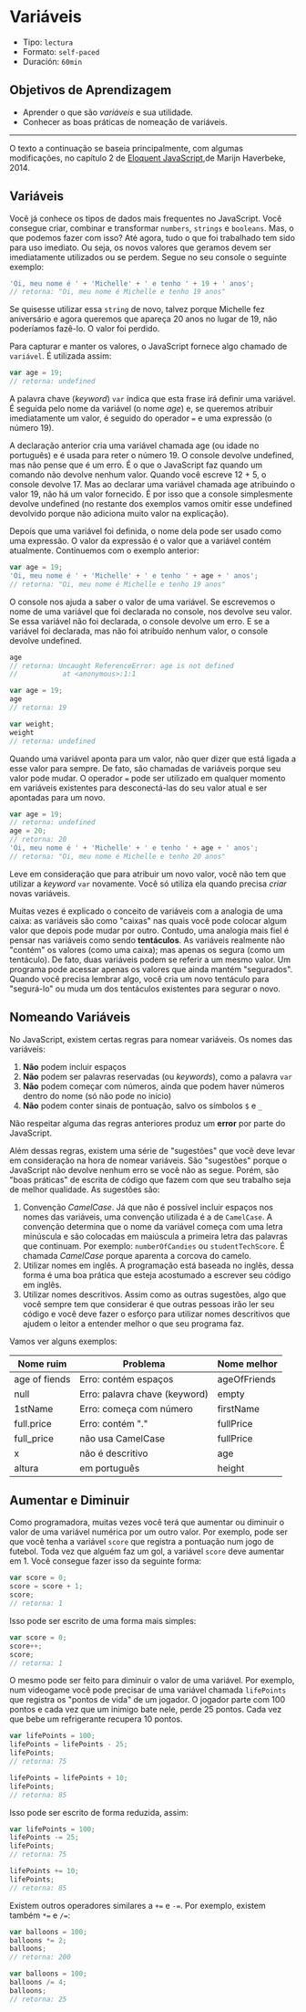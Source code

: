 # Variáveis

- Tipo: `lectura`
- Formato: `self-paced`
- Duración: `60min`

## Objetivos de Aprendizagem

- Aprender o que são _variáveis_ e sua utilidade.
- Conhecer as boas práticas de nomeação de variáveis.

***

O texto a continuação se baseia principalmente, com algumas modificações, no
capítulo 2 de [Eloquent
JavaScript](http://braziljs.github.io/eloquente-javascript/),de Marijn
Haverbeke, 2014.

## Variáveis

Você já conhece os tipos de dados mais frequentes no JavaScript. Você consegue
criar, combinar e transformar `numbers`, `strings` e `booleans`. Mas, o que
podemos fazer com isso? Até agora, tudo o que foi trabalhado tem sido para uso
imediato. Ou seja, os novos valores que geramos devem ser imediatamente
utilizados ou se perdem. Segue no seu console o seguinte exemplo:

```js
'Oi, meu nome é ' + 'Michelle' + ' e tenho ' + 19 + ' anos';
// retorna: "Oi, meu nome é Michelle e tenho 19 anos"
```

Se quisesse utilizar essa `string` de novo, talvez porque Michelle fez
aniversário e agora queremos que apareça 20 anos no lugar de 19, não poderíamos
fazê-lo. O valor foi perdido.

Para capturar e manter os valores, o JavaScript fornece algo chamado de
`variável`. É utilizada assim:

```js
var age = 19;
// retorna: undefined
```

A palavra chave (_keyword_) `var` indica que esta frase irá definir uma
variável. É seguida pelo nome da variável (o nome _age_) e, se queremos atribuir
imediatamente um valor, é seguido do operador `=` e uma expressão (o número 19).

A declaração anterior cria uma variável chamada age (ou idade no português) e é
usada para reter o número 19. O console devolve undefined, mas não pense que é
um erro. É o que o JavaScript faz quando um comando não devolve nenhum valor.
Quando você escreve 12 + 5, o console devolve 17. Mas ao declarar uma variável
chamada age atribuindo o valor 19, não há um valor fornecido. É por isso que a
console simplesmente devolve undefined (no restante dos exemplos vamos omitir
esse undefined devolvido porque não adiciona muito valor na explicação).

Depois que uma variável foi definida, o nome dela pode ser usado como uma
expressão. O valor da expressão é o valor que a variável contém atualmente.
Continuemos com o exemplo anterior:

```js
var age = 19;
'Oi, meu nome é ' + 'Michelle' + ' e tenho ' + age + ' anos';
// retorna: "Oi, meu nome é Michelle e tenho 19 anos"
```

O console nos ajuda a saber o valor de uma variável. Se escrevemos o nome de uma
variável que foi declarada no console, nos devolve seu valor. Se essa variável
não foi declarada, o console devolve um erro. E se a variável foi declarada, mas
não foi atribuído nenhum valor, o console devolve undefined.

```js
age
// retorna: Uncaught ReferenceError: age is not defined
//           at <anonymous>:1:1

var age = 19;
age
// retorna: 19

var weight;
weight
// retorna: undefined
```

Quando uma variável aponta para um valor, não quer dizer que está ligada a esse
valor para sempre. De fato, são chamadas de variáveis porque seu valor pode
mudar. O operador `=` pode ser utilizado em qualquer momento em variáveis
existentes para desconectá-las do seu valor atual e ser apontadas para um novo.

```js
var age = 19;
// retorna: undefined
age = 20;
// retorna: 20
'Oi, meu nome é ' + 'Michelle' + ' e tenho ' + age + ' anos';
// retorna: "Oi, meu nome é Michelle e tenho 20 anos"
```

Leve em consideração que para atribuir um novo valor, você não tem que utilizar
a _keyword_ `var` novamente. Você só utiliza ela quando precisa _criar_ novas
variáveis.

Muitas vezes é explicado o conceito de variáveis com a analogia de uma caixa: as
variáveis são como "caixas" nas quais você pode colocar algum valor que depois
pode mudar por outro. Contudo, uma analogia mais fiel é pensar nas variáveis
como sendo **tentáculos**. As variáveis realmente não "contém" os valores (como
uma caixa); mas apenas os segura (como um tentáculo). De fato, duas variáveis
podem se referir a um mesmo valor. Um programa pode acessar apenas os valores
que ainda mantém "segurados". Quando você precisa lembrar algo, você cria um
novo tentáculo para "segurá-lo" ou muda um dos tentáculos existentes para
segurar o novo.

## Nomeando Variáveis

No JavaScript, existem certas regras para nomear variáveis. Os nomes das
variáveis:

1. **Não** podem incluir espaços
2. **Não** podem ser palavras reservadas (ou _keywords_), como a palavra `var`
3. **Não** podem começar com números, ainda que podem haver números dentro do
   nome (só não pode no início)
4. **Não** podem conter sinais de pontuação, salvo os símbolos `$` e `_`

Não respeitar alguma das regras anteriores produz um **error** por parte do
JavaScript.

Além dessas regras, existem uma série de "sugestões" que você deve levar em
consideração na hora de nomear variáveis. São "sugestões" porque o JavaScript
não devolve nenhum erro se você não as segue. Porém, são "boas práticas" de
escrita de código que fazem com que seu trabalho seja de melhor qualidade. As
sugestões são:

1. Convenção _CamelCase_. Já que não é possível incluir espaços nos nomes das
   variáveis, uma convenção utilizada é a de `CamelCase`. A convenção determina
   que o nome da variável começa com uma letra minúscula e são colocadas em
   maiúscula a primeira letra das palavras que continuam. Por exemplo:
   `numberOfCandies` ou `studentTechScore`. É chamada _CamelCase_ porque
   aparenta a corcova do camelo.
2. Utilizar nomes em inglês. A programação está baseada no inglês, dessa forma é
   uma boa prática que esteja acostumado a escrever seu código em inglês.
3. Utilizar nomes descritivos. Assim como as outras sugestões, algo que você
   sempre tem que considerar é que outras pessoas irão ler seu código e você
   deve fazer o esforço para utilizar nomes descritivos que ajudem o leitor a
   entender melhor o que seu programa faz.

Vamos ver alguns exemplos:

| Nome ruim | Problema | Nome melhor
| ------------| -------- | ------------
| age of fiends | Erro: contém espaços | ageOfFriends
| null | Erro: palavra chave (keyword) | empty
| 1stName | Erro: começa com número | firstName
| full.price | Erro: contém "." | fullPrice
| full_price | não usa CamelCase | fullPrice
| x | não é descritivo | age
| altura | em português | height

## Aumentar e Diminuir

Como programadora, muitas vezes você terá que aumentar ou diminuir o valor de
uma variável numérica por um outro valor. Por exemplo, pode ser que você tenha a
variável `score` que registra a pontuação num jogo de futebol. Toda vez que
alguém faz um gol, a variável `score` deve aumentar em 1. Você consegue fazer
isso da seguinte forma:

```js
var score = 0;
score = score + 1;
score;
// retorna: 1
```

Isso pode ser escrito de uma forma mais simples:

```js
var score = 0;
score++;
score;
// retorna: 1
```

O mesmo pode ser feito para diminuir o valor de uma variável. Por exemplo, num
videogame você pode precisar de uma variável chamada `lifePoints` que registra
os "pontos de vida" de um jogador. O jogador parte com 100 pontos e cada vez que
um inimigo bate nele, perde 25 pontos. Cada vez que bebe um refrigerante
recupera 10 pontos.

```js
var lifePoints = 100;
lifePoints = lifePoints - 25;
lifePoints;
// retorna: 75

lifePoints = lifePoints + 10;
lifePoints;
// retorna: 85
```

Isso pode ser escrito de forma reduzida, assim:

```js
var lifePoints = 100;
lifePoints -= 25;
lifePoints;
// retorna: 75

lifePoints += 10;
lifePoints;
// retorna: 85
```

Existem outros operadores similares a `+=` e `-=`. Por exemplo, existem também
`*=` e `/=`:

```js
var balloons = 100;
balloons *= 2;
balloons;
// retorna: 200

var balloons = 100;
balloons /= 4;
balloons;
// retorna: 25
```
